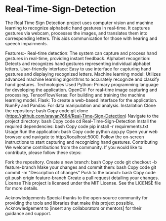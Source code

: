 # Real-Time-Sign-Detection
The Real Time Sign Detection project uses computer vision and machine learning to recognize alphabetic hand gestures in real-time. It captures gestures via webcam, processes the images, and translates them into corresponding letters. This aids communication for those with hearing and speech impairments.

Features:-
Real-time detection: The system can capture and process hand gestures in real-time, providing instant feedback.
Alphabet recognition: Detects and recognizes hand gestures representing individual alphabet letters.
User-friendly interface: Easy to use interface for capturing hand gestures and displaying recognized letters.
Machine learning model: Utilizes advanced machine learning algorithms to accurately recognize and classify hand gestures.
Technologies Used
Python: Primary programming language for developing the application.
OpenCV: For real-time image capturing and processing.
TensorFlow/Keras: For building and training the machine learning model.
Flask: To create a web-based interface for the application.
NumPy and Pandas: For data manipulation and analysis.
Installation
Clone the repository:
bash
Copy code
git clone (https://github.com/sravan7684/Real-Time-Sign-Detection)
Navigate to the project directory:
bash
Copy code
cd Real-Time-Sign-Detection
Install the required dependencies:
bash
Copy code
pip install -r requirements.txt
Usage
Run the application:
bash
Copy code
python app.py
Open your web browser and navigate to http://localhost:5000.
Follow the on-screen instructions to start capturing and recognizing hand gestures.
Contributing
We welcome contributions from the community. If you would like to contribute, please follow these steps:

Fork the repository.
Create a new branch:
bash
Copy code
git checkout -b feature-branch
Make your changes and commit them:
bash
Copy code
git commit -m "Description of changes"
Push to the branch:
bash
Copy code
git push origin feature-branch
Create a pull request detailing your changes.
License
This project is licensed under the MIT License. See the LICENSE file for more details.

Acknowledgements
Special thanks to the open-source community for providing the tools and libraries that make this project possible.
Acknowledgement to [insert any collaborators or mentors] for their guidance and support.
